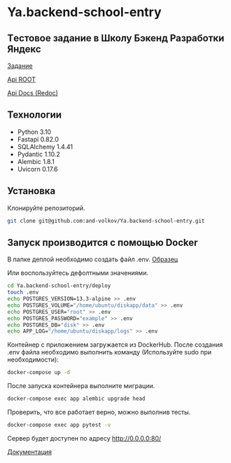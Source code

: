 # Ya.backend-school-entry

##  Tестовоe заданиe в Школу Бэкенд Разработки Яндекс

[Задание](task/Task.md)

[Api ROOT](https://likewise-1825.usr.yandex-academy.ru)

[Api Docs (Redoc)](https://likewise-1825.usr.yandex-academy.ru/redoc)

## Технологии
- Python 3.10
- Fastapi 0.82.0
- SQLAlchemy 1.4.41
- Pydantic 1.10.2
- Alembic 1.8.1
- Uvicorn 0.17.6


## Установка

Клонируйте репозиторий.
```sh
git clone git@github.com:and-volkov/Ya.backend-school-entry.git
```
## Запуск производится с помощью Docker
В папке деплой необходимо создать файл .env. [Образец](deploy/example.env)

Или воспользуйтесь дефолтными значениями.
```sh
cd Ya.backend-school-entry/deploy
touch .env
echo POSTGRES_VERSION=13.3-alpine >> .env
echo POSTGRES_VOLUME="/home/ubuntu/diskapp/data" >> .env
echo POSTGRES_USER="root" >> .env
echo POSTGRES_PASSWORD="example" >> .env
echo POSTGRES_DB="disk" >> .env
echo APP_LOG="/home/ubuntu/diskapp/logs" >> .env
```
Контейнер с приложением загружается из DockerHub. После создания .env файла необходимо выполнить команду (Используйте sudo при необходимости):
```sh
docker-compose up -d
```
После запуска контейнера выполните миграции.
```sh
docker-compose exec app alembic upgrade head
```
Проверить, что все работает верно, можно выполнив тесты.
```sh
docker-compose exec app pytest -v
```
Сервер будет доступен по адресу http://0.0.0.0:80/

[Документация](http://0.0.0.0:80/redoc)
